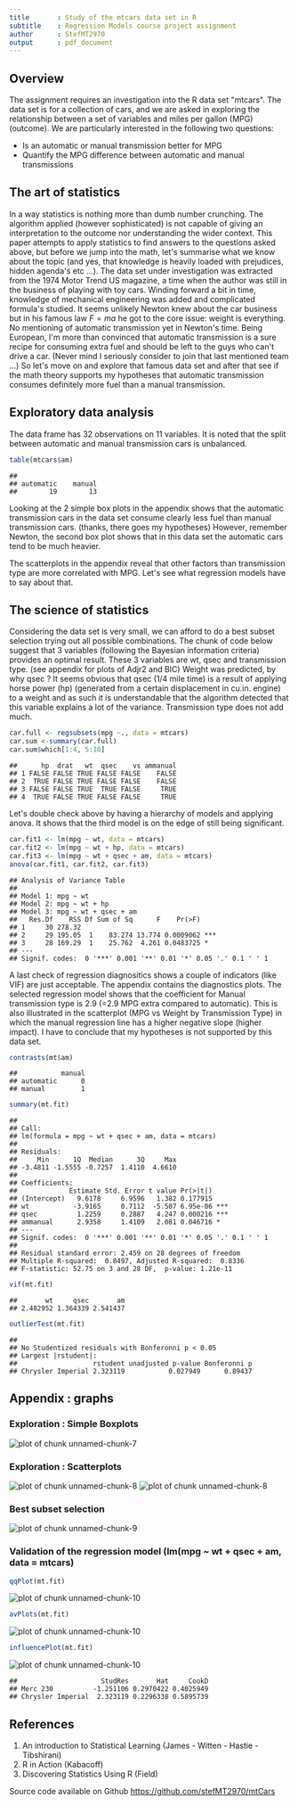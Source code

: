 ```yaml
---
title       : Study of the mtcars data set in R
subtitle    : Regression Models course project assignment
author      : StefMT2970
output      : pdf_document
---
```




## Overview
The assignment requires an investigation into the R data set "mtcars".
The data set is for a collection of cars, and we are asked in exploring the relationship between a set of variables and miles per gallon (MPG) (outcome). We are particularly interested in the following two questions:

- Is an automatic or manual transmission better for MPG
- Quantify the MPG difference between automatic and manual transmissions

## The art of statistics
In a way statistics is nothing more than dumb number crunching. The algorithm applied (however sophisticated) is not capable of giving an interpretation to the outcome nor understanding the wider context. This paper attempts to apply statistics to find answers to the questions asked above, but before we jump into the math, let's summarise what we know about the topic (and yes, that knowledge is heavily loaded with prejudices, hidden agenda's etc ...).
The data set under investigation was extracted from the 1974 Motor Trend US magazine, a time when the author was still in the business of playing with toy cars. Winding forward a bit in time, knowledge of mechanical engineering was added and complicated formula's studied. It seems unlikely Newton knew about the car business but in his famous law $F=ma$ he got to the core issue: weight is everything. No mentioning of automatic transmission yet in Newton's time. Being European, I'm more than convinced that automatic transmission is a sure recipe for consuming extra fuel and should be left to the guys who can't drive a car. (Never mind I seriously consider to join that last mentioned team ...)
So let's move on and explore that famous data set and after that see if the math theory supports my hypotheses that automatic transmission consumes definitely more fuel than a manual transmission.


## Exploratory data analysis
The data frame has 32 observations on 11 variables. It is noted that the split between automatic and manual transmission cars is unbalanced.

```r
table(mtcars$am)
```

```
## 
## automatic    manual 
##        19        13
```

Looking at the 2 simple box plots in the appendix shows that the automatic transmission cars in the data set consume clearly less fuel than manual transmission cars. (thanks, there goes my hypotheses) However, remember Newton, the second box plot shows that in this data set the automatic cars tend to be much heavier.

The scatterplots in the appendix reveal that other factors than transmission type are more correlated with MPG. Let's see what regression models have to say about that.

## The science of statistics
Considering the data set is very small, we can afford to do a best subset selection trying out all possible combinations.
The chunk of code below suggest that 3 variables (following the Bayesian information criteria) provides an optimal result. These 3 variables are wt, qsec and transmission type. (see appendix for plots of Adjr2 and BIC)
Weight was predicted, by why qsec ? It seems obvious that qsec (1/4 mile time) is a result of applying horse power (hp) (generated from a certain displacement in cu.in. engine) to a weight and as such it is understandable that the algorithm detected that this variable explains a lot of the variance. Transmission type does not add much.

```r
car.full <- regsubsets(mpg ~., data = mtcars)
car.sum <-summary(car.full)
car.sum$which[1:4, 5:10]
```

```
##      hp  drat   wt  qsec    vs ammanual
## 1 FALSE FALSE TRUE FALSE FALSE    FALSE
## 2  TRUE FALSE TRUE FALSE FALSE    FALSE
## 3 FALSE FALSE TRUE  TRUE FALSE     TRUE
## 4  TRUE FALSE TRUE FALSE FALSE     TRUE
```

Let's double check above by having a hierarchy of models and applying anova. It shows that the third model is on the edge of still being significant.

```r
car.fit1 <- lm(mpg ~ wt, data = mtcars)
car.fit2 <- lm(mpg ~ wt + hp, data = mtcars)
car.fit3 <- lm(mpg ~ wt + qsec + am, data = mtcars)
anova(car.fit1, car.fit2, car.fit3)
```

```
## Analysis of Variance Table
## 
## Model 1: mpg ~ wt
## Model 2: mpg ~ wt + hp
## Model 3: mpg ~ wt + qsec + am
##   Res.Df    RSS Df Sum of Sq      F    Pr(>F)    
## 1     30 278.32                                  
## 2     29 195.05  1    83.274 13.774 0.0009062 ***
## 3     28 169.29  1    25.762  4.261 0.0483725 *  
## ---
## Signif. codes:  0 '***' 0.001 '**' 0.01 '*' 0.05 '.' 0.1 ' ' 1
```





A last check of regression diagnositics shows a couple of indicators (like VIF) are just acceptable. The appendix contains the diagnostics plots. The selected regression model shows that the coefficient for Manual transmission type is 2.9 (=2.9 MPG extra compared to automatic). This is also illustrated in the scatterplot (MPG vs Weight by Transmission Type) in which the manual regression line has a higher negative slope (higher impact).
I have to conclude that my hypotheses is not supported by this data set.

```r
contrasts(mt$am)
```

```
##           manual
## automatic      0
## manual         1
```

```r
summary(mt.fit)
```

```
## 
## Call:
## lm(formula = mpg ~ wt + qsec + am, data = mtcars)
## 
## Residuals:
##     Min      1Q  Median      3Q     Max 
## -3.4811 -1.5555 -0.7257  1.4110  4.6610 
## 
## Coefficients:
##             Estimate Std. Error t value Pr(>|t|)    
## (Intercept)   9.6178     6.9596   1.382 0.177915    
## wt           -3.9165     0.7112  -5.507 6.95e-06 ***
## qsec          1.2259     0.2887   4.247 0.000216 ***
## ammanual      2.9358     1.4109   2.081 0.046716 *  
## ---
## Signif. codes:  0 '***' 0.001 '**' 0.01 '*' 0.05 '.' 0.1 ' ' 1
## 
## Residual standard error: 2.459 on 28 degrees of freedom
## Multiple R-squared:  0.8497,	Adjusted R-squared:  0.8336 
## F-statistic: 52.75 on 3 and 28 DF,  p-value: 1.21e-11
```

```r
vif(mt.fit)
```

```
##       wt     qsec       am 
## 2.482952 1.364339 2.541437
```

```r
outlierTest(mt.fit)
```

```
## 
## No Studentized residuals with Bonferonni p < 0.05
## Largest |rstudent|:
##                   rstudent unadjusted p-value Bonferonni p
## Chrysler Imperial 2.323119           0.027949      0.89437
```



## Appendix : graphs
### Exploration : Simple Boxplots
![plot of chunk unnamed-chunk-7](figure/unnamed-chunk-7-1.png) 

### Exploration : Scatterplots
![plot of chunk unnamed-chunk-8](figure/unnamed-chunk-8-1.png) ![plot of chunk unnamed-chunk-8](figure/unnamed-chunk-8-2.png) 

### Best subset selection
![plot of chunk unnamed-chunk-9](figure/unnamed-chunk-9-1.png) 

### Validation of the regression model (lm(mpg ~ wt + qsec + am, data = mtcars)

```r
qqPlot(mt.fit)
```

![plot of chunk unnamed-chunk-10](figure/unnamed-chunk-10-1.png) 

```r
avPlots(mt.fit)
```

![plot of chunk unnamed-chunk-10](figure/unnamed-chunk-10-2.png) 

```r
influencePlot(mt.fit)
```

![plot of chunk unnamed-chunk-10](figure/unnamed-chunk-10-3.png) 

```
##                     StudRes       Hat     CookD
## Merc 230          -1.251106 0.2970422 0.4025949
## Chrysler Imperial  2.323119 0.2296338 0.5895739
```

## References

1. An introduction to Statistical Learning (James - Witten - Hastie - Tibshirani)
2. R in Action (Kabacoff)
3. Discovering Statistics Using R (Field)

Source code available on Github https://github.com/stefMT2970/mtCars
